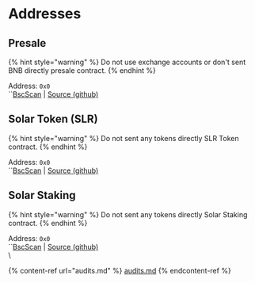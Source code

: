 # Addresses

## Presale

{% hint style="warning" %}
&#x20;Do not use exchange accounts or don't sent BNB directly presale contract.
{% endhint %}

Address: `0x0`\
``[BscScan](https://bscscan.com) | [Source (github)](https://github.com/slr-finance/slr-finance-contracts/blob/master/contracts/PresaleService.sol)

## Solar Token (SLR)

{% hint style="warning" %}
&#x20;Do not sent any tokens directly SLR Token contract.
{% endhint %}

Address: `0x0`\
``[BscScan](https://bscscan.com) | [Source (github)](https://github.com/slr-finance/slr-finance-contracts/blob/master/contracts/SolarToken.sol)

## Solar Staking

{% hint style="warning" %}
&#x20;Do not sent any tokens directly Solar Staking contract.
{% endhint %}

Address: `0x0`\
``[BscScan](https://bscscan.com) | [Source (github)](https://github.com/slr-finance/slr-finance-contracts/blob/master/contracts/StakingService.sol)\
\


{% content-ref url="audits.md" %}
[audits.md](audits.md)
{% endcontent-ref %}
